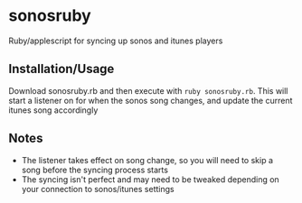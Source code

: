 # sonosruby
Ruby/applescript for syncing up sonos and itunes players


## Installation/Usage
Download sonosruby.rb and then execute with `ruby sonosruby.rb`. This will start a listener on for when the sonos song changes, and update the current itunes song accordingly

## Notes
* The listener takes effect on song change, so you will need to skip a song before the syncing process starts
* The syncing isn't perfect and may need to be tweaked depending on your connection to sonos/itunes settings
